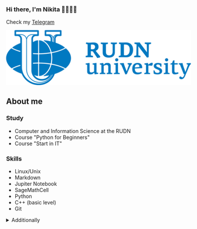 ### Hi there, I'm Nikita 👋👨🏼‍💻


Сheck my [Telegram](https://t.me/n1kdemm "Telegram")

[![Nikita](https://github.com/nikdem1/nikdem1/blob/main/github-header.webp)](https://nikdem1.github.io)

## About me

### Study 

- Computer and Information Science at the RUDN
- Course "Python for Beginners"
- Course "Start in IT"

### Skills 
- Linux/Unix
- Markdown
- Jupiter Notebook
- SageMathCell
- Python
- C++ (basic level)
- Git
<details>
<summary>Additionally</summary>

